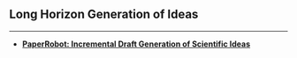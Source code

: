 ## Long Horizon Generation of Ideas

---

- [**PaperRobot: Incremental Draft Generation of Scientific Ideas**](https://arxiv.org/abs/1905.07870v4.pdf)
